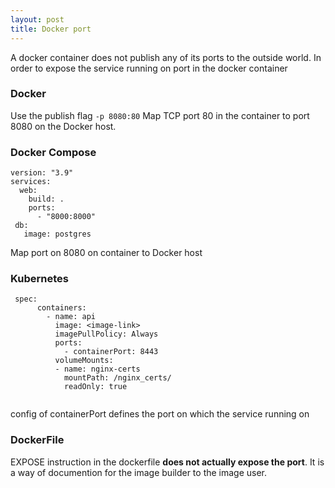 ```yaml
---
layout: post
title: Docker port
---
```


A docker container does not publish any of its ports to the outside world. In order to expose the service running on port in the docker container 


### Docker 
Use the publish flag `-p 8080:80`	Map TCP port 80 in the container to port 8080 on the Docker host.

### Docker Compose

```
version: "3.9"
services:
  web:
    build: .
    ports:
      - "8000:8000"
 db:
   image: postgres
```
Map port on 8080 on container to Docker host 


### Kubernetes
```
 spec:
      containers:
        - name: api
          image: <image-link>
          imagePullPolicy: Always
          ports:
            - containerPort: 8443
          volumeMounts:
          - name: nginx-certs
            mountPath: /nginx_certs/
            readOnly: true
         
```
config of containerPort defines the port on which the service running on 


### DockerFile 
EXPOSE instruction in the dockerfile **does not actually expose the port**. It is a way of documention for the image builder to the image user.

